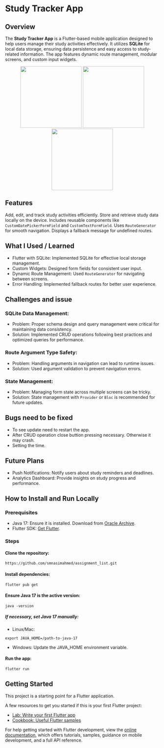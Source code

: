 # Study Tracker App

## Overview
The **Study Tracker App** is a Flutter-based mobile application designed to help users manage their study activities effectively. It utilizes **SQLite** for local data storage, ensuring data persistence and easy access to study-related information. The app features dynamic route management, modular screens, and custom input widgets.

<p align="center">
  <img src="https://github.com/user-attachments/assets/875a9c8d-b990-4292-a2b6-c81159439efd" width="200"/>
  <img src="https://github.com/user-attachments/assets/75cbbd6c-9105-4caa-bcc5-80642eae4770" width="200"/>
  <img src="https://github.com/user-attachments/assets/3fa38fed-6c24-4544-a27d-f2f999dec43f" width="200"/>
</p>

## Features
Add, edit, and track study activities efficiently.
Store and retrieve study data locally on the device.
Includes reusable components like ```CustomDatePickerFormField``` and ```CustomTextFormField```.
Uses ```RouteGenerator``` for smooth navigation.
Displays a fallback message for undefined routes.

## What I Used / Learned
* Flutter with SQLite: Implemented SQLite for effective local storage management.
* Custom Widgets: Designed form fields for consistent user input.
* Dynamic Route Management: Used ```RouteGenerator``` for navigating between screens.
* Error Handling: Implemented fallback routes for better user experience.

## Challenges and issue

### SQLite Data Management:
* Problem: Proper schema design and query management were critical for maintaining data consistency.
* Solution: Implemented CRUD operations following best practices and optimized queries for performance.


### Route Argument Type Safety:
* Problem: Handling arguments in navigation can lead to runtime issues.
* Solution: Used argument validation to prevent navigation errors.

### State Management:
* Problem: Managing form state across multiple screens can be tricky.
* Solution: State management with ```Provider``` or ```Bloc``` is recommended for future updates.


## Bugs need to be fixed
* To see update need to restart the app.
* After CRUD operation close buttion pressing necessary. Otherwise it may crash.
* Setting the time.

## Future Plans
* Push Notifications: Notify users about study reminders and deadlines.
* Analytics Dashboard: Provide insights on study progress and performance.

## How to Install and Run Locally
### Prerequisites
* Java 17: Ensure it is installed. Download from [Oracle Archive](https://www.oracle.com/java/technologies/javase/jdk17-archive-downloads.html).
* Flutter SDK: [Get Flutter](https://docs.flutter.dev/get-started/install/windows).

### Steps
#### Clone the repository:
```
https://github.com/smnasimahmed/assignment_list.git
```

#### Install dependencies:
```
flutter pub get
```

#### Ensure Java 17 is the active version:
```
java -version
```
##### If necessary, set Java 17 manually:

* Linux/Mac:
```
export JAVA_HOME=/path-to-java-17
```
* Windows: Update the JAVA_HOME environment variable.
#### Run the app:
```
flutter run
```

## Getting Started

This project is a starting point for a Flutter application.

A few resources to get you started if this is your first Flutter project:

- [Lab: Write your first Flutter app](https://docs.flutter.dev/get-started/codelab)
- [Cookbook: Useful Flutter samples](https://docs.flutter.dev/cookbook)

For help getting started with Flutter development, view the
[online documentation](https://docs.flutter.dev/), which offers tutorials,
samples, guidance on mobile development, and a full API reference.
